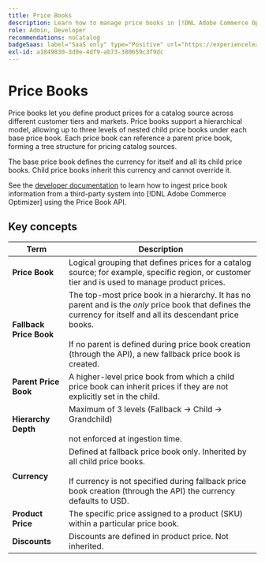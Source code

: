 ```yaml
---
title: Price Books
description: Learn how to manage price books in [!DNL Adobe Commerce Optimizer].
role: Admin, Developer
recommendations: noCatalog
badgeSaas: label="SaaS only" type="Positive" url="https://experienceleague.adobe.com/en/docs/commerce/user-guides/product-solutions" tooltip="Applies to Adobe Commerce as a Cloud Service and Adobe Commerce Optimizer projects only (Adobe-managed SaaS infrastructure)."
exl-id: a1849830-3d0e-4df9-ab73-380659c3f9dc
---
```

# Price Books

Price books let you define product prices for a catalog source across different customer tiers and markets. Price books support a hierarchical model, allowing up to three levels of nested child price books under each base price book. Each price book can reference a parent price book, forming a tree structure for pricing catalog sources.

The base price book defines the currency for itself and all its child price books. Child price books inherit this currency and cannot override it.

See the [developer documentation](https://developer-stage.adobe.com/commerce/services/composable-catalog/data-ingestion/api-reference/#tag/Price-Books) to learn how to ingest price book information from a third-party system into [!DNL Adobe Commerce Optimizer] using the Price Book API.

## Key concepts

| Term | Description |
|------|-------------|
| **Price Book** | Logical grouping that defines prices for a catalog source; for example, specific region, or customer tier and is used to manage product prices. |
| **Fallback Price Book** | The top-most price book in a hierarchy. It has no parent and is the *only* price book that defines the currency for itself and all its descendant price books.<br/><br/>If no parent is defined during price book creation (through the API), a new fallback price book is created. |
| **Parent Price Book** | A higher-level price book from which a child price book can inherit prices if they are not explicitly set in the child. |
| **Hierarchy Depth** | Maximum of 3 levels (Fallback -> Child -> Grandchild)<br/><br/>not enforced at ingestion time. |
| **Currency** | Defined at fallback price book only. Inherited by all child price books.<br/><br/>If currency is not specified during fallback price book creation (through the API) the currency defaults to USD. |
| **Product Price** | The specific price assigned to a product (SKU) within a particular price book. |
| **Discounts** | Discounts are defined in product price. Not inherited. |
